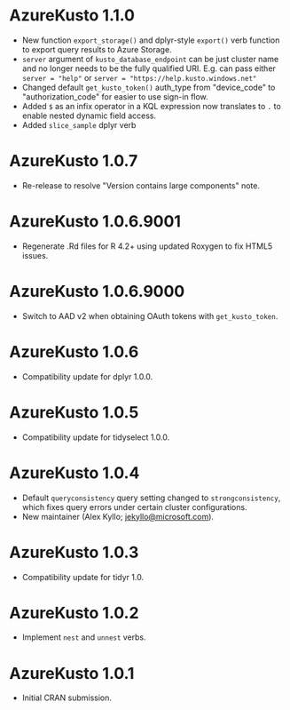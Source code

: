 # AzureKusto 1.1.0

* New function `export_storage()` and dplyr-style `export()` verb function to
  export query results to Azure Storage.
* `server` argument of `kusto_database_endpoint` can be just cluster name and no
  longer needs to be the fully qualified URI. E.g. can pass either
  `server = "help"` or `server = "https://help.kusto.windows.net"`
* Changed default `get_kusto_token()` auth_type from "device_code" to
  "authorization_code" for easier to use sign-in flow.
* Added `$` as an infix operator in a KQL expression now translates to `.` to
  enable nested dynamic field access.
* Added `slice_sample` dplyr verb

# AzureKusto 1.0.7

* Re-release to resolve "Version contains large components" note.

# AzureKusto 1.0.6.9001

* Regenerate .Rd files for R 4.2+ using updated Roxygen to fix HTML5 issues.

# AzureKusto 1.0.6.9000

* Switch to AAD v2 when obtaining OAuth tokens with `get_kusto_token`.

# AzureKusto 1.0.6

* Compatibility update for dplyr 1.0.0.

# AzureKusto 1.0.5

* Compatibility update for tidyselect 1.0.0.

# AzureKusto 1.0.4

* Default `queryconsistency` query setting changed to `strongconsistency`, which fixes query errors under certain cluster configurations.
* New maintainer (Alex Kyllo; jekyllo@microsoft.com).

# AzureKusto 1.0.3

* Compatibility update for tidyr 1.0.

# AzureKusto 1.0.2

* Implement `nest` and `unnest` verbs.

# AzureKusto 1.0.1

* Initial CRAN submission.
